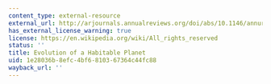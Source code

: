 ```yaml
---
content_type: external-resource
external_url: http://arjournals.annualreviews.org/doi/abs/10.1146/annurev.astro.41.071601.170049
has_external_license_warning: true
license: https://en.wikipedia.org/wiki/All_rights_reserved
status: ''
title: Evolution of a Habitable Planet
uid: 1e28036b-8efc-4bf6-8103-67364c44fc88
wayback_url: ''
---
```

